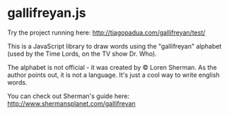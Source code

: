 gallifreyan.js
==============

Try the project running here: http://tiagopadua.com/gallifreyan/test/

This is a JavaScript library to draw words using the "gallifreyan" alphabet (used by the Time Lords, on the TV show Dr. Who).

The alphabet is not official - it was created by © Loren Sherman.
As the author points out, it is not a language. It's just a cool way to write english words.

You can check out Sherman's guide here: http://www.shermansplanet.com/gallifreyan
